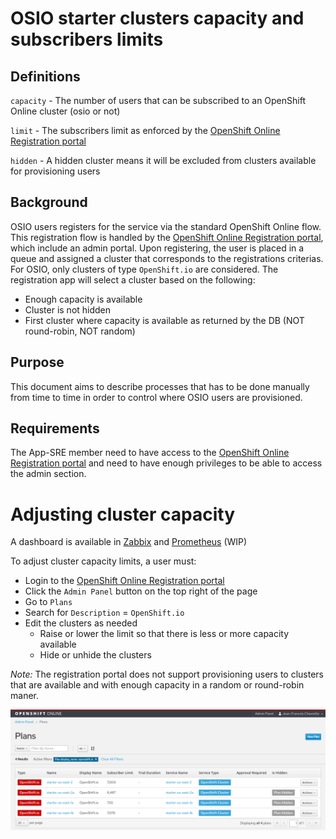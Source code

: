 # OSIO starter clusters capacity and subscribers limits

## Definitions

`capacity` - The number of users that can be subscribed to an OpenShift Online cluster (osio or not)

`limit` - The subscribers limit as enforced by the [OpenShift Online Registration portal](https://manage.openshift.com/admin/)

`hidden` - A hidden cluster means it will be excluded from clusters available for provisioning users

## Background

OSIO users registers for the service via the standard OpenShift Online flow. This registration flow is handled by the [OpenShift Online Registration portal](https://manage.openshift.com/admin/), which include an admin portal. Upon registering, the user is placed in a queue and assigned a cluster that corresponds to the registrations criterias. For OSIO, only clusters of type `OpenShift.io` are considered. The registration app will select a cluster based on the following:
- Enough capacity is available
- Cluster is not hidden
- First cluster where capacity is available as returned by the DB (NOT round-robin, NOT random)

## Purpose

This document aims to describe processes that has to be done manually from time to time in order to control where OSIO users are provisioned.

## Requirements

The App-SRE member need to have access to the [OpenShift Online Registration portal](https://manage.openshift.com/admin/) and need to have enough privileges to be able to access the admin section.

# Adjusting cluster capacity

A dashboard is available in [Zabbix](https://zabbix.devshift.net:9443/zabbix/screens.php?elementid=63) and [Prometheus](https://grafana.app-sre.devshift.net/d/osio_capacity/osio-capacity?orgId=1&from=now-1h&to=now) (WIP)

To adjust cluster capacity limits, a user must:
- Login to the [OpenShift Online Registration portal](https://manage.openshift.com/admin/)
- Click the `Admin Panel` button on the top right of the page
- Go to `Plans`
- Search for `Description` = `OpenShift.io`
- Edit the clusters as needed
    - Raise or lower the limit so that there is less or more capacity available
    - Hide or unhide the clusters

*Note:* The registration portal does not support provisioning users to clusters that are available and with enough capacity in a random or round-robin maner.

![registration app](images/regapp1.png)
